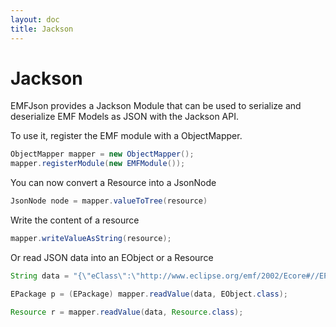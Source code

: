 ```yaml
---
layout: doc
title: Jackson
---
```


# Jackson

EMFJson provides a Jackson Module that can be used to serialize and deserialize EMF 
Models as JSON with the Jackson API.

To use it, register the EMF module with a ObjectMapper.

```java
ObjectMapper mapper = new ObjectMapper();
mapper.registerModule(new EMFModule());
```

You can now convert a Resource into a JsonNode

```java
JsonNode node = mapper.valueToTree(resource)
```

Write the content of a resource

```java
mapper.writeValueAsString(resource);
```

Or read JSON data into an EObject or a Resource

```java
String data = "{\"eClass\":\"http://www.eclipse.org/emf/2002/Ecore#//EPackage\"}";

EPackage p = (EPackage) mapper.readValue(data, EObject.class);

Resource r = mapper.readValue(data, Resource.class);
```